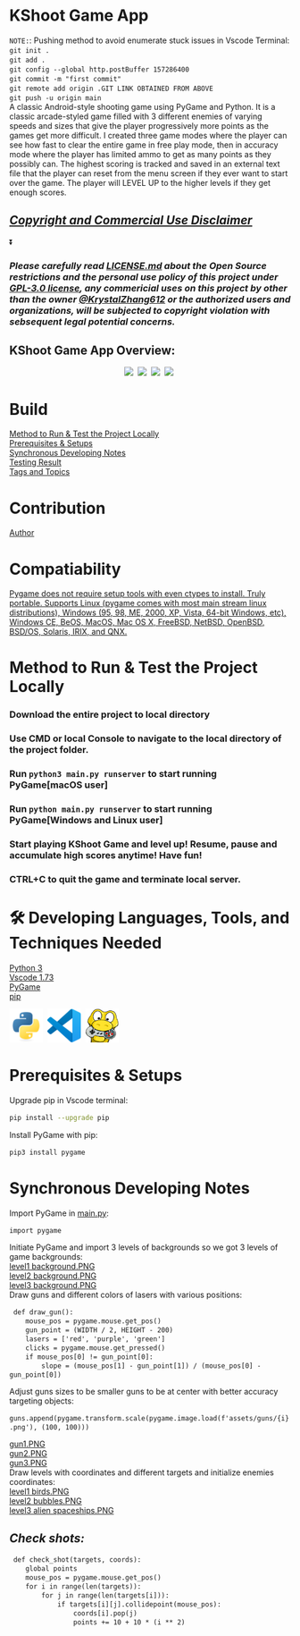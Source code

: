 # KShoot Game App
`NOTE:`: Pushing method to avoid enumerate stuck issues in Vscode Terminal: <br/> 
`git init .`<br/>
`git add .`<br/>
`git config --global http.postBuffer 157286400`<br/> 
`git commit -m "first commit"`<br/> 
`git remote add origin .GIT LINK OBTAINED FROM ABOVE`<br/> 
`git push -u origin main`<br/>
A classic Android-style shooting game using PyGame and Python. It is a classic arcade-styled game filled with 3 different enemies of varying speeds and sizes that give the player progressively more points as the games get more difficult. I created three game modes where the player can see how fast to clear the entire game in free play mode, then in accuracy mode where the player has limited ammo to get as many points as they possibly can. The highest scoring is tracked and saved in an external text file that the player can reset from the menu screen if they ever want to start over the game. The player will LEVEL UP to the higher levels if they get enough scores.
## ***[Copyright and Commercial Use Disclaimer](https://github.com/KrystalZhang612/KrystalZhang-KShoot-Game/blob/main/README.md#please-carefully-read-licensemd-about-the-open-source-restrictions-and-the-personal-use-policy-of-this-project-under-gpl-30-license-any-commericial-uses-on-this-project-by-other-than-the-owner-krystalzhang612-or-the-authorized-users-and-organizations-will-be-subjected-to-copyright-violation-with-sebsequent-legal-potential-concerns)***

⏬

### ***Please carefully read [LICENSE.md](https://github.com/KrystalZhang612/KrystalZhang-KShoot-Game/blob/main/LICENSE) about the Open Source restrictions and the personal use policy of this project under [GPL-3.0 license](https://www.gnu.org/licenses/gpl-3.0.en.html), any commericial uses on this project by other than the owner [@KrystalZhang612](https://github.com/KrystalZhang612) or the authorized users and organizations, will be subjected to copyright violation with sebsequent legal potential concerns.***
## KShoot Game App Overview:
<p align = "center">
  <img src = "https://user-images.githubusercontent.com/72481348/205469214-f4dd4aa8-a0d9-4c4e-a7a4-5422a839a147.mov">&nbsp;
  <img src = "https://user-images.githubusercontent.com/72481348/205469268-78a3443a-f744-45e2-b6dc-e247badacfaf.mov">&nbsp;
  <img src = "https://user-images.githubusercontent.com/72481348/205469289-9eee8139-a00a-482e-9a41-aeb92467c910.mov">&nbsp;
  <img src = "https://user-images.githubusercontent.com/72481348/205469306-5d566dbe-909d-40ed-a6d4-e7afc93d7fdf.mov">&nbsp; 
</p>


# Build
[Method to Run & Test the Project Locally](https://github.com/KrystalZhang612/KrystalZhang-KShoot-Game/blob/main/README.md#method-to-run--test-the-project-locally)<br/> 
[Prerequisites & Setups](https://github.com/KrystalZhang612/KrystalZhang-KShoot-Game/blob/main/README.md#prerequisites--setups)<br/> 
[Synchronous Developing Notes](https://github.com/KrystalZhang612/KrystalZhang-KShoot-Game/blob/main/README.md#synchronous-developing-notes)<br/> 
[Testing Result]()<br/> 
[Tags and Topics]()<br/>
# Contribution
[Author]()
# Compatiability
[Pygame does not require setup tools with even ctypes to install. Truly portable. Supports Linux (pygame comes with most main stream linux distributions), Windows (95, 98, ME, 2000, XP, Vista, 64-bit Windows, etc), Windows CE, BeOS, MacOS, Mac OS X, FreeBSD, NetBSD, OpenBSD, BSD/OS, Solaris, IRIX, and QNX.](https://www.pygame.org/wiki/about#:~:text=Pygame%20does%20not%20require%20setup,Solaris%2C%20IRIX%2C%20and%20QNX.)
# Method to Run & Test the Project Locally
### Download the entire project to local directory
### Use CMD or local Console to navigate to the local directory of the project folder.
### Run `python3 main.py runserver` to start running PyGame[macOS user]
### Run `python main.py runserver` to start running PyGame[Windows and Linux user]
### Start playing KShoot Game and level up! Resume, pause and accumulate high scores anytime! Have fun!
### CTRL+C to quit the game and terminate local server. 
# 🛠️ Developing Languages, Tools, and Techniques Needed
[Python 3](https://www.python.org/downloads/)<br/> 
[Vscode 1.73](https://code.visualstudio.com/)<br/> 
[PyGame](https://www.pygame.org/news)<br/> 
[pip](https://pypi.org/project/pip/)<br/>
<div>
  <img src = "https://github.com/devicons/devicon/blob/master/icons/python/python-original.svg" title = "Python" width = "60" height = "60"/>&nbsp;
  <img src = "https://github.com/devicons/devicon/blob/master/icons/vscode/vscode-original.svg" title = "Vscode" width = "60" height = "60"/>&nbsp;
  <img src = "https://github.com/KrystalZhang612/images-attachments-collection/blob/main/pygame%20logo.PNG"  title = "PyGame" width = "60" height = "60"/>&nbsp;
  
</div>

# Prerequisites & Setups
Upgrade pip in Vscode terminal:<br/> 
```bash
pip install --upgrade pip
```
Install PyGame with pip:
```bash
pip3 install pygame
```
# Synchronous Developing Notes
Import PyGame in [main.py](https://github.com/KrystalZhang612/KrystalZhang-KShoot-Game/blob/main/main.py):
```python3
import pygame
```
Initiate PyGame and import 3 levels of backgrounds so we got 3 levels of game backgrounds:<br/> 
[level1 background.PNG](https://github.com/KrystalZhang612/KrystalZhang-KShoot-Game/blob/main/testing-result-kshoot-game-app/level1%20background.PNG)<br/>
[level2 background.PNG](https://github.com/KrystalZhang612/KrystalZhang-KShoot-Game/blob/main/testing-result-kshoot-game-app/level2%20bakcground.PNG)<br/> 
[level3 background.PNG](https://github.com/KrystalZhang612/KrystalZhang-KShoot-Game/blob/main/testing-result-kshoot-game-app/level3%20background.PNG)<br/> 
Draw guns and different colors of lasers with various positions:
```python3
 def draw_gun():
    mouse_pos = pygame.mouse.get_pos()
    gun_point = (WIDTH / 2, HEIGHT - 200)
    lasers = ['red', 'purple', 'green']
    clicks = pygame.mouse.get_pressed()
    if mouse_pos[0] != gun_point[0]:
        slope = (mouse_pos[1] - gun_point[1]) / (mouse_pos[0] -
gun_point[0])
```
Adjust guns sizes to be smaller guns to be at center with better accuracy targeting objects:
```python3
guns.append(pygame.transform.scale(pygame.image.load(f'assets/guns/{i} .png'), (100, 100)))
```
[gun1.PNG](https://github.com/KrystalZhang612/KrystalZhang-KShoot-Game/blob/main/testing-result-kshoot-game-app/gun1.PNG)<br/> 
[gun2.PNG](https://github.com/KrystalZhang612/KrystalZhang-KShoot-Game/blob/main/testing-result-kshoot-game-app/gun2.PNG)<br/> 
[gun3.PNG](https://github.com/KrystalZhang612/KrystalZhang-KShoot-Game/blob/main/testing-result-kshoot-game-app/gun3.PNG)<br/>
Draw levels with coordinates and different targets and initialize enemies coordinates:<br/> 
[level1 birds.PNG](https://github.com/KrystalZhang612/KrystalZhang-KShoot-Game/blob/main/testing-result-kshoot-game-app/level1%20birds.PNG)<br/> 
[level2 bubbles.PNG](https://github.com/KrystalZhang612/KrystalZhang-KShoot-Game/blob/main/testing-result-kshoot-game-app/level2%20bubbles.PNG)<br/> 
[level3 alien spaceships.PNG](https://github.com/KrystalZhang612/KrystalZhang-KShoot-Game/blob/main/testing-result-kshoot-game-app/level3%20alien%20spaceships.PNG)<br/>
## ***Check shots:***
```python3
 def check_shot(targets, coords):
    global points
    mouse_pos = pygame.mouse.get_pos()
    for i in range(len(targets)):
        for j in range(len(targets[i])):
            if targets[i][j].collidepoint(mouse_pos):
                coords[i].pop(j)
                points += 10 + 10 * (i ** 2)
```











